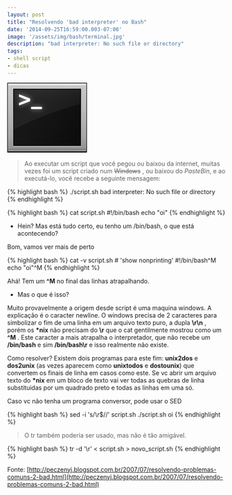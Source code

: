 ```yaml
---
layout: post
title: "Resolvendo 'bad interpreter' no Bash"
date: '2014-09-25T16:59:00.003-07:00'
image: '/assets/img/bash/terminal.jpg'
description: "bad interpreter: No such file or directory"
tags:
- shell script
- dicas
---
```


![Resolvendo "bad interpreter" no Bash](/assets/img/bash/terminal.jpg "Resolvendo 'bad interpreter' no Bash")

> Ao executar um script que você pegou ou baixou da internet, muitas vezes foi um script criado num ~~Windows~~ , ou baixou do *PasteBin*, e ao executá-lo, você recebe a seguinte mensagem:

{% highlight bash %}
./script.sh
bad interpreter: No such file or directory
{% endhighlight %} 

{% highlight bash %}
cat script.sh
#!/bin/bash
echo "oi"
{% endhighlight %} 


- Hein? Mas está tudo certo, eu tenho um /bin/bash, o que está acontecendo?

Bom, vamos ver mais de perto

{% highlight bash %}
cat -v script.sh # 'show nonprinting'
#!/bin/bash^M
echo "oi"^M
{% endhighlight %} 



Ahá! Tem um __^M__ no final das linhas atrapalhando.

- Mas o que é isso?

Muito provavelmente a origem desde script é uma maquina windows. A explicação é o caracter newline. O windows precisa de 2 caracteres para simbolizar o fim de uma linha em um arquivo texto puro, a dupla __\r\n__ , porém os __*nix__ não precisam do __\r__ que o cat gentilmente mostrou como um __^M__ . Este caracter a mais atrapalha o interpretador, que não recebe um __/bin/bash__ e sim __/bin/bash\r__ e isso realmente não existe.

Como resolver? Existem dois programas para este fim: __unix2dos__ e __dos2unix__ (as vezes aparecem como __unixtodos__ e __dostounix__) que convertem os finais de linha em casos como este. Se vc abrir um arquivo texto do __*nix__ em um bloco de texto vai ver todas as quebras de linha substituidas por um quadrado preto e todas as linhas em uma só.

Caso vc não tenha um programa conversor, pode usar o SED

{% highlight bash %}
sed -i 's/\r$//' script.sh
./script.sh
oi
{% endhighlight %}



> O tr também poderia ser usado, mas não é tão amigável.

{% highlight bash %}
tr -d '\r' < script.sh > novo_script.sh
{% endhighlight %}


Fonte: [http://peczenyj.blogspot.com.br/2007/07/resolvendo-problemas-comuns-2-bad.html](http://peczenyj.blogspot.com.br/2007/07/resolvendo-problemas-comuns-2-bad.html)



<script async src="https://pagead2.googlesyndication.com/pagead/js/adsbygoogle.js"></script>

<!-- Informat -->
<ins class="adsbygoogle"
 style="display:block"
 data-ad-client="ca-pub-2838251107855362"
 data-ad-slot="2327980059"
 data-ad-format="auto"
 data-full-width-responsive="true"></ins>

<script>
(adsbygoogle = window.adsbygoogle || []).push({});
</script>

